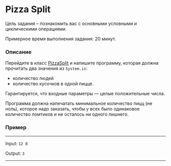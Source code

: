 # Pizza Split

Цель задания – познакомить вас с основными условными и циклическими операциями.

Примерное время выполнения задания: 20 минут.

### Описание

Перейдите в класс [PizzaSplit](src/main/java/com/epam/rd/autotasks/pizzasplit/PizzaSplit.java) и напишите программу,
которая должна прочитать два значения из `System.in`:

- количество людей
- количество кусочков в одной пицце.

Гарантируется, что входные параметры — целые положительные числа.

Программа должна напечатать минимальное количество пицц (не ноль), которое надо заказать, чтобы у всех было одинаковое
количество ломтиков и не осталось ни одного лишнего.

### Пример

---
Input: `12 8`

Output: `3`

---

